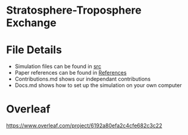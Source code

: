 # Stratosphere-Troposphere Exchange

# File Details
- Simulation files can be found in [src](https://github.com/lmcfadd6/GroupProjSTE/tree/main/Energy2D_Files)
- Paper references can be found in [References](https://github.com/lmcfadd6/GroupProjSTE/tree/main/References)
- Contributions.md shows our independant contributions
- Docs.md shows how to set up the simulation on your own computer

# Overleaf
https://www.overleaf.com/project/6192a80efa2c4cfe682c3c22
